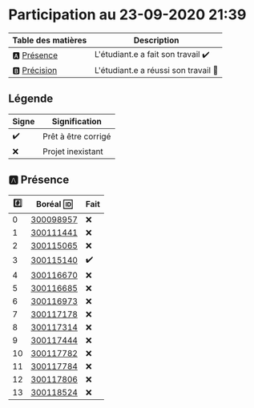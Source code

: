 # Participation au 23-09-2020 21:39

| Table des matières            | Description                                             |
|-------------------------------|---------------------------------------------------------|
| :a: [Présence](#a-présence)   | L'étudiant.e a fait son travail    :heavy_check_mark:   |
| :b: [Précision](#b-précision) | L'étudiant.e a réussi son travail  :tada:               |

## Légende

| Signe              | Signification                 |
|--------------------|-------------------------------|
| :heavy_check_mark: | Prêt à être corrigé           |
| :x:                | Projet inexistant             |

## :a: Présence

|:hash:| Boréal :id:                | Fait               |
|------|----------------------------|--------------------|
| 0    | [300098957](https://b300098957.github.io/github-slideshow) | :x: |
| 1    | [300111441](https://b300098957.github.io/github-slideshow) | :x: |
| 2    | [300115065](https://b300098957.github.io/github-slideshow) | :x: |
| 3    | [300115140](https://zackto.github.io/github-slideshow)     | :heavy_check_mark: |
| 4    | [300116670](https://b300098957.github.io/github-slideshow) | :x: |
| 5    | [300116685](https://b300098957.github.io/github-slideshow) | :x: |
| 6    | [300116973](https://b300098957.github.io/github-slideshow) | :x: |
| 7    | [300117178](https://b300098957.github.io/github-slideshow) | :x: |
| 8    | [300117314](https://morti747.github.io/github-slideshow)   | :x: |
| 9    | [300117444](https://b300098957.github.io/github-slideshow) | :x: |
| 10   | [300117782](https://b300098957.github.io/github-slideshow) | :x: |
| 11   | [300117784](https://b300098957.github.io/github-slideshow) | :x: |
| 12   | [300117806](https://b300098957.github.io/github-slideshow) | :x: |
| 13   | [300118524](https://b300098957.github.io/github-slideshow) | :x: |
